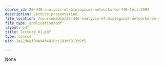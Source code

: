 ```yaml
---
course_id: 20-440-analysis-of-biological-networks-be-440-fall-2004
description: Lecture presentation.
file_location: /coursemedia/20-440-analysis-of-biological-networks-be-440-fall-2004/1a120eef89a94f4810cc203d6813b9f5_lecture_01.pdf
file_type: application/pdf
layout: pdf
title: lecture_01.pdf
type: course
uid: 1a120eef89a94f4810cc203d6813b9f5

---
```

None